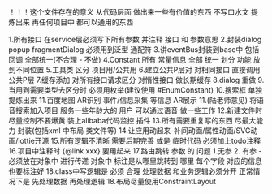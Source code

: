 ！！！这个文件存在的意义 从代码层面 做出来一些有价值的东西  不写口水文 提炼出来 再任何项目中 都可以通用的东西

1.所有接口 在service层必须写下所有参数  并注释 接口  和  参数意思
2.封装dialog  popup  fragmentDialog  必须用到泛型 通配符
3.讲eventBus封装到base中   包括回调  全部统一(不合理 - 不做)
4.Constant  所有 常量信息  全部  统一  划分  功能 放到不同位置
5.工具类  区分 项目用/公共用
6.建立公共P层对 对相同接口  直接调用 公共P层
7.缓存添加  对所有接口请求区分 对惰性接口 做长期缓存
8.dialog  重做
9.当用到需要类型去区分时  必须用枚举(建议使用 #EnumConstant)
10.搜索框 单独 提炼出来
11.百度地图 AR识别 事件/信息采集 等信息  AR展示
11.(陆老师意见) 将语音搜索加入项目 服务一些年龄大的 用户  可以通过语音 做一些工作
12.新建文件时 尽量控制不要爆黄 装上alibaba代码监控 插件
13.所有需要重复写的东西 尽最大能力 封装(包括xml 中布局  类文件等)
14.让应用动起来-补间动画/属性动画/SVG动画/lottie开源
15.所有逻辑不清晰 需要后期完善  或是 临时代码  必须加上todo注释
16.项目中注释时 {@link xxx} 要用起来
17.路由跳转 参数 的  问题 1.无参  2. 有参 - 必须放在对象中 进行传递 对象中 标注是从哪里跳转到 哪里 每个字段 对应的信息也要标注好
18.class中写逻辑是 必须 合理 处理数据 和业务逻辑必须分开 正常情况下是 先处理数据 再处理逻辑
18.布局尽量使用ConstraintLayout

